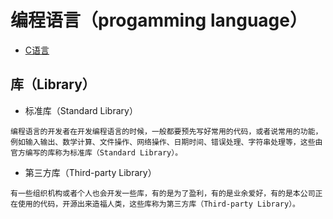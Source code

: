 # 编程语言（progamming language）


- [C语言](./C/README.md)


## 库（Library）
* 标准库（Standard Library）
```
编程语言的开发者在开发编程语言的时候，一般都要预先写好常用的代码，或者说常用的功能，例如输入输出、数学计算、文件操作、网络操作、日期时间、错误处理、字符串处理等，这些由官方编写的库称为标准库（Standard Library）。
```
* 第三方库（Third-party Library）
```
有一些组织机构或者个人也会开发一些库，有的是为了盈利，有的是业余爱好，有的是本公司正在使用的代码，开源出来造福人类，这些库称为第三方库（Third-party Library）。
```



